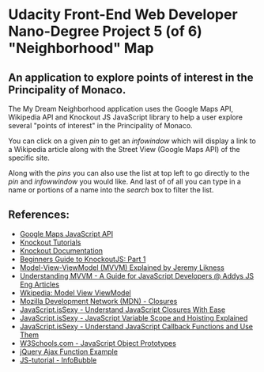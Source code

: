 <h1>Udacity Front-End Web Developer Nano-Degree Project 5 (of 6) "Neighborhood" Map</h1>

<h2>An application to explore points of interest in the Principality of Monaco.</h2>

<p>The My Dream Neighborhood application uses the Google Maps API, Wikipedia API and Knockout JS JavaScript library to help a user explore several "points of interest" in the Principality of Monaco.</p>

<p>You can click on a given <em>pin</em> to get an <em>infowindow</em> which will display a link to a Wikipedia article along with the Street View (Google Maps API) of the specific site.</p>

<p>Along with the <em>pins</em> you can also use the list at top left to go directly to the <em>pin</em> and <em>infowwindow</em> you would like. And last of of all you can type in a name or portions of a name into the <em>search</em> box to filter the list.</p>

<h2>References:</h2>
<ul>	
	<li><a href="https://developers.google.com/maps/documentation/javascript/" target="_blank">Google Maps JavaScript API</a></li>
	<li><a href="http://learn.knockoutjs.com/#/?tutorial=intro" target="_blank">Knockout Tutorials</a></li>
	<li><a href="http://knockoutjs.com/documentation/introduction.html" target="_blank">Knockout Documentation</a></li>
	<li><a href="http://www.sitepoint.com/beginners-guide-to-knockoutjs-part-1/" target="_blank">Beginners Guide to KnockoutJS: Part 1</a></li>
	<li><a href="http://www.codeproject.com/Articles/100175/Model-View-ViewModel-MVVM-Explained target="_blank"">Model-View-ViewModel (MVVM) Explained by Jeremy Likness</a></li>
	<li><a href="http://addyosmani.com/blog/understanding-mvvm-a-guide-for-javascript-developers/" target="_blank">Understanding MVVM - A Guide for JavaScript Developers @ Addys JS Eng Articles</a></li>
	<li><a href="https://en.wikipedia.org/wiki/Model_View_ViewModel" target="_blank">Wkipedia: Model View ViewModel</a></li>
	<li><a href="https://developer.mozilla.org/en-US/docs/Web/JavaScript/Closures" target="_blank">Mozilla Development Network (MDN) - Closures</a></li>
	<li><a href="http://javascriptissexy.com/understand-javascript-closures-with-ease/" target="_blank">JavaScript.isSexy - Understand JavaScript Closures With Ease</a></li>
	<li><a href="http://javascriptissexy.com/javascript-variable-scope-and-hoisting-explained/" target="_blank">JavaScript.isSexy - JavaScript Variable Scope and Hoisting Explained</a></li>
	<li><a href="http://javascriptissexy.com/understand-javascript-callback-functions-and-use-them/" target="_blank">JavaScript.isSexy - Understand JavaScript Callback Functions and Use Them</a></li>
	<li><a href="http://www.w3schools.com/js/js_object_prototypes.asp" target="_blank">W3Schools.com - JavaScript Object Prototypes</a></li>
	<li><a href="http://www.jquery4u.com/function-demos/index.php?function=ajax" target="_blank">jQuery Ajax Function Example</a></li>
	<li><a href="http://js-tutorial.com/infobubble-47" target="_blank">JS-tutorial - InfoBubble</a></li>
</ul>




